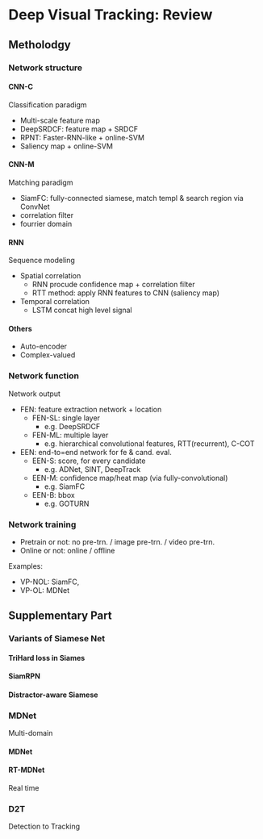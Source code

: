 # Deep Visual Tracking: Review
## Metholodgy

### Network structure
#### CNN-C
Classification paradigm
* Multi-scale feature map
* DeepSRDCF: feature map + SRDCF
* RPNT: Faster-RNN-like + online-SVM
* Saliency map + online-SVM
#### CNN-M
Matching paradigm
* SiamFC: fully-connected siamese, match templ & search region via ConvNet
* correlation filter
* fourrier domain
#### RNN
Sequence modeling
* Spatial correlation
  * RNN procude confidence map + correlation filter
  * RTT method: apply RNN features to CNN (saliency map)
* Temporal correlation
  * LSTM concat high level signal
#### Others
* Auto-encoder
* Complex-valued

### Network function
Network output
* FEN: feature extraction network + location
  * FEN-SL: single layer
    * e.g. DeepSRDCF
  * FEN-ML: multiple layer
    * e.g. hierarchical convolutional features, RTT(recurrent), C-COT
* EEN: end-to=end network for fe & cand. eval.
  * EEN-S: score, for every candidate
    * e.g. ADNet, SINT, DeepTrack
  * EEN-M: confidence map/heat map (via fully-convolutional)
    * e.g. SiamFC
  * EEN-B: bbox
    * e.g. GOTURN

### Network training
* Pretrain or not: no pre-trn. / image pre-trn. / video pre-trn.
* Online or not: online / offline

Examples:

* VP-NOL: SiamFC,
* VP-OL: MDNet

## Supplementary Part
### Variants of Siamese Net
#### TriHard loss in Siames
#### SiamRPN
#### Distractor-aware Siamese
### MDNet
Multi-domain
#### MDNet
#### RT-MDNet
Real time
### D2T
Detection to Tracking
